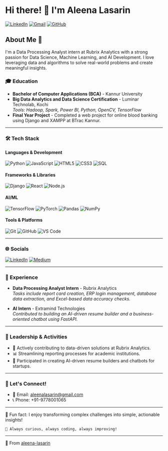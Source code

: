 # Hi there! 👋 I'm Aleena Lasarin

[![LinkedIn](https://img.shields.io/badge/LinkedIn-aleena--lasarin-blue?style=flat&logo=linkedin)](https://www.linkedin.com/in/aleena-lasarin-38239728b)
[![Gmail](https://img.shields.io/badge/Gmail-aleenalasarin%40gmail.com-red?style=flat&logo=gmail)](mailto:aleenalasarin@gmail.com)
[![GitHub](https://img.shields.io/badge/GitHub-aleena--lasarin-black?style=flat&logo=github)](https://github.com/aleenalasarin)

## About Me 🚀

I'm a Data Processing Analyst intern at Rubrix Analytics with a strong passion for Data Science, Machine Learning, and AI Development. I love leveraging data and algorithms to solve real-world problems and create meaningful insights.

### 🎓 Education
- **Bachelor of Computer Applications (BCA)** - Kannur University
- **Big Data Analytics and Data Science Certification** - Luminar Technolab, Kochi  
  *Tools: Hadoop, Spark, Power BI, Python, OpenCV, TensorFlow*
- **Final Year Project** - Completed a web project for online blood banking using Django and XAMPP at BTrac Kannur.

---

### 🛠️ Tech Stack

#### **Languages & Development**
![Python](https://img.shields.io/badge/Python-3776AB?style=for-the-badge&logo=python&logoColor=white)
![JavaScript](https://img.shields.io/badge/JavaScript-F7DF1E?style=for-the-badge&logo=javascript&logoColor=black)
![HTML5](https://img.shields.io/badge/HTML5-E34F26?style=for-the-badge&logo=html5&logoColor=white)
![CSS3](https://img.shields.io/badge/CSS3-1572B6?style=for-the-badge&logo=css3&logoColor=white)
![SQL](https://img.shields.io/badge/SQL-CC2927?style=for-the-badge&logo=sql&logoColor=white)

#### **Frameworks & Libraries**
![Django](https://img.shields.io/badge/Django-092E20?style=for-the-badge&logo=django&logoColor=white)
![React](https://img.shields.io/badge/React-20232A?style=for-the-badge&logo=react&logoColor=61DAFB)
![Node.js](https://img.shields.io/badge/Node.js-339933?style=for-the-badge&logo=node.js&logoColor=white)

#### **AI/ML**
![TensorFlow](https://img.shields.io/badge/TensorFlow-FF6F00?style=for-the-badge&logo=tensorflow&logoColor=white)
![PyTorch](https://img.shields.io/badge/PyTorch-EE4C2C?style=for-the-badge&logo=pytorch&logoColor=white)
![Pandas](https://img.shields.io/badge/Pandas-150458?style=for-the-badge&logo=pandas&logoColor=white)
![NumPy](https://img.shields.io/badge/NumPy-013243?style=for-the-badge&logo=numpy&logoColor=white)

#### **Tools & Platforms**
![Git](https://img.shields.io/badge/Git-F05032?style=for-the-badge&logo=git&logoColor=white)
![GitHub](https://img.shields.io/badge/GitHub-181717?style=for-the-badge&logo=github&logoColor=white)
![VS Code](https://img.shields.io/badge/VS_Code-007ACC?style=for-the-badge&logo=visual-studio-code&logoColor=white)

---

### 🌐 Socials
[![LinkedIn](https://img.shields.io/badge/LinkedIn-0077B5?style=for-the-badge&logo=linkedin&logoColor=white)](https://www.linkedin.com/in/aleena-lasarin-38239728b)
[![Medium](https://img.shields.io/badge/Medium-12100E?style=for-the-badge&logo=medium&logoColor=white)](https://medium.com/@aleena-lasarin)

---

### 🌟 Experience
- **Data Processing Analyst Intern** - Rubrix Analytics  
  *Tasks include report card creation, ERP login management, database data extraction, and Excel-based data accuracy checks.*

- **AI Intern** - Extramind Technologies  
  *Contributed to building an AI-driven resume builder and a business-oriented chatbot using FastAPI.*

---

### 🌟 Leadership & Activities
- 💎 Actively contributing to data-driven solutions at Rubrix Analytics.
- 📊 Streamlining reporting processes for academic institutions.
- 🙌 Participated in creating AI-driven resume builders and chatbots for startups.

---

### 📢 Let's Connect!
- 📧 Email: aleenalasarin@gmail.com
- 📞 Phone: +91-9778001065

---

🚡 Fun fact: I enjoy transforming complex challenges into simple, actionable insights!

```text
🔄 Always curious, always coding, always improving!
```

---

🌟 From [aleena-lasarin](https://github.com/aleenalasarin)
